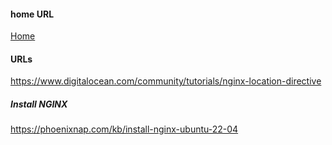 #### home URL

[Home](http://192.168.56.2/)

#### URLs

https://www.digitalocean.com/community/tutorials/nginx-location-directive

##### Install NGINX 
https://phoenixnap.com/kb/install-nginx-ubuntu-22-04

